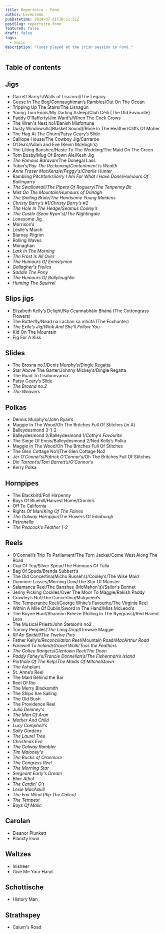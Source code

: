 ```yaml
---
title: Repertoire - Fonó
author: Leventemo
pubDatetime: 2024-07-21T10:11:51Z
postSlug: repertoire-fono
featured: false
draft: false
tags:
  - music
description: "Tunes played at the Irish session in Fonó."
---
```


## Table of contents

## Jigs

- Garrett Barry’s/Walls of Liscarrol/The Legacy
- Geese In The Bog/Connaughtman’s Rambles/Out On The Ocean
- Tripping Up The Stairs/The Lisnagún
- Young Tom Ennis/My Darling Asleep/Club Céili (The Old Favourite)
- Paddy O’Rafferty/Jim Ward’s/When The Cock Crows
- The Wren's Nest no1/Banish Misfortune
- Dusty Windowsills(Blasket Sound)/Rose In The Heather/Cliffs Of Moher
- The Hag At The Churn/Patsy Geary’s Slide
- Calliope House/The Cowboy Jig/Carraroe
- O’Dea’s/Adam and Eve (Kevin McHugh's)
- The Lilting Banshee/Haste To The Wedding/The Maid On The Green
- Tom Busby/Mug Of Brown Ale/Kesh Jig
- _The Famous Baravan_/The Donegal Lass
- Tobin’s/_Pay The Reckoning_/_Contentment Is Wealth_
- _Anne Fraser MacKenzie_/_Peggy's_/_Charlie Hunter_
- Rambling Pitchfork/_Sorry I Am For What I Have Done_/_Humours Of Ballingarry_
- _The Swallowtail_/_The Pipers Of Roguery_/_The Tenpenny Bit_
- _Mist On The Mountain_/_Humours of Drinagh_
- _The Smiling Bride_/_The Handsome Young Maidens_
- _Christy Barry’s #1_/_Christy Barry’s #2_
- _The Hole In The Hedge_/_Seamus Cooley’s_
- _The Castle (Sean Ryan's)_/_The Nightingale_
- Lonesome Jig
- Morrison’s
- Leslie's March
- Blarney Pilgrim
- Rolling Waves
- Monaghan
- _Lark In The Morning_
- _The Frost Is All Over_
- _The Humours Of Ennistymon_
- _Gallagher's Frolics_
- _Saddle The Pony_
- _The Humours Of Ballyloughlin_
- _Hunting The Squirrel_

## Slips jigs

- Elizabeth Kelly’s Delight/Na Ceannabháin Bhána (The Cottongrass Flowers)
- The Butterfly/Nead na Lachan sa mhúta (The Foxhunter)
- _The Exile’s Jig_/_Wink And She’ll Follow You_
- Kid On The Mountain
- Fig For A Kiss

## Slides

- The Brosna no.1/Denis Murphy’s/Dingle Regatta
- Star Above The Garter/Johnny Mickey’s/Dingle Regatta
- The Road To Lisdoonvarna
- Patsy Geary’s Slide
- _The Brosna no.2_
- _The Weavers_

## Polkas

- Dennis Murphy’s/John Ryan’s
- Maggie In The Wood/Oh The Britches Full Of Stitches (in A)
- Balleydesmond 3-1-2
- Balleydesmond 2/Balleydesmond 1/_Cathy’s Favourite_
- The Siege Of Ennis/Balleydesmond 2/Ned Kelly’s Polka
- Maggie In The Wood/Oh The Britches Full Of Stitches
- The Glen Cottage No1/The Glen Cottage No2
- _Jer O’Connel’s_/_Patrick O’Connor’s_/Oh The Britches Full Of Stitches
- _Din Tarrant’s_/_Tom Barrett’s_/_O’Connor’s_
- Kerry Polka

## Hornpipes

- The Blackbird/Poll Ha’penny
- Boys Of Bluehill/Harvest Home/Cronin’s
- Off To California
- Rights Of Man/_King Of The Fairies_
- _The Galway Hornpipe_/The Flowers Of Edinburgh
- _Petronella_
- _The Peacock’s Feather 1-2_

## Reels

- O’Connell’s Trip To Parliament/The Torn Jacket/Come West Along The Road
- Cup Of Tea/Silver Spear/The Humours Of Tulla
- Bag Of Spuds/Brenda Subbert’s
- The Old Concertina(Micho Russel's)/Cooley’s/The Wise Maid
- Dunmore Lasses/Morning Dew/The Star Of Munster
- Salamanca Reel/The Banshee (McMahon's)/Sailor's Bonnet
- Jenny Picking Cockles/Over The Moor To Maggie/Rakish Paddy
- Crowley’s No1/The Concertina/Mulqueen’s
- The Temperance Reel/George White’s Favourite/The Virginia Reel
- Within A Mile Of Dublin/Sword In The Hand/Miss McLeod's
- The Boyne Hunt/Shannon Breeze (Rolling In The Ryegrass)/Red Haired Lass
- The Musical Priest/John Stetson’s no2
- Tommy Peoples’/_The Long Drop_/Drowsie Maggie
- _Ríl An Spidéil_/_The Twelve Pins_
- Father Kelly’s/_Reconciliation Reel_/Mountain Road/_MacArthur Road_
- _Farewell To Ireland_/_Gravel Walk_/_Toss the Feathers_
- _The Galtee Rangers_/_Glentown Reel_/_The Doon_
- _Paddy Fahey’s_/_Francie Donnellan’s_/_The Fisherman’s Island_
- _Porthole Of The Kelp_/_The Maids Of Mitchelstown_
- The Ashplant
- St. Anne’s Reel
- The Maid Behind the Bar
- Reel Of Rio
- The Merry Blacksmith
- The Ships Are Sailing
- The Old Bush
- The Providence Reel
- _Julia Delaney's_
- _The Man Of Aran_
- _Mother And Child_
- _Lucy Campbell's_
- _Sally Gardens_
- _The Laurel Tree_
- _Christmas Eve_
- _The Galway Rambler_
- _Tim Maloney's_
- _The Bucks of Oranmore_
- _The Congress Reel_
- _The Morning Star_
- _Sergeant Early's Dream_
- _Blair Athol_
- _The Cardin' O't_
- _Lexie MacAskill_
- _The Fair Wind (Rip The Calico)_
- _The Tempest_
- _Boys Of Malin_

## Carolan

- Eleanor Plunkett
- Planxty Irwin

## Waltzes

- Inisheer
- Give Me Your Hand

## Schottische

- History Man

## Strathspey

- Calum's Road
